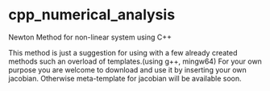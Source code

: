 # cpp_numerical_analysis
Newton Method for non-linear system using C++

This method is just a suggestion for using with a few already created methods such an overload of templates.(using g++, mingw64)
For your own purpose you are welcome to download and use it by inserting your own jacobian.
Otherwise meta-template for jacobian will be available soon.
